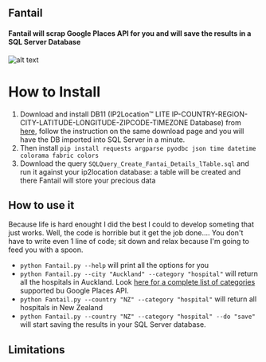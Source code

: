 ## Fantail
#### Fantail will scrap Google Places API for you and will save the results in a SQL Server Database 
![alt text](http://www.ngamanuimages.org.nz/images/lres/d03689.jpg)

How to Install
======

1) Download and install DB11 (IP2Location™ LITE IP-COUNTRY-REGION-CITY-LATITUDE-LONGITUDE-ZIPCODE-TIMEZONE Database) from [here](https://http://lite.ip2location.com/database/ip-country-region-city-latitude-longitude-zipcode-timezone), follow the instruction on the same download page and you will have the DB imported into SQL Server in a minute. 
2) Then install `pip install requests argparse pyodbc json time datetime colorama fabric colors`
3) Download the query `SQLQuery_Create_Fantai_Details_lTable.sql` and run it against your ip2location database: a table will be created and there Fantail will store your precious data  

How to use it 
------

Because life is hard enought I did the best I could to develop someting that just works. 
Well, the code is horrible but it get the job done....
You don't have to write even 1 line of code; sit down and relax because I'm going to feed you with a spoon. 
* `python Fantail.py --help` will print all the options for you 
* `python Fantail.py --city "Auckland" --category "hospital"` will return all the hospitals in Auckland. Look [here for a complete list of categories](https://developers.google.com/places/supported_types) supported bu Google Places API.
* `python Fantail.py --country "NZ" --category "hospital"` will return all hospitals in New Zealand 
* `python Fantail.py --country "NZ" --category "hospital" --do "save"` will start saving the results in your SQL Server database. 

Limitations
------

